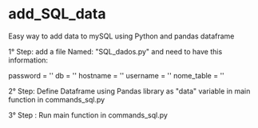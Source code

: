# add_SQL_data
Easy way to add data to mySQL using Python and pandas dataframe

1° Step: add a file Named: "SQL_dados.py" and need to have this information: 

password = ''
db = ''
hostname = ''
username = ''
nome_table = ''


2° Step: Define Dataframe using Pandas library as "data" variable in main function in commands_sql.py

3° Step : Run main function in commands_sql.py

